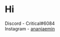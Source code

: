<h1> Hi </h1>

Discord - Critical#6084 <br>
Instagram - <a href="https://www.instagram.com/ananjaemin/?hl=ko">ananjaemin</a>



